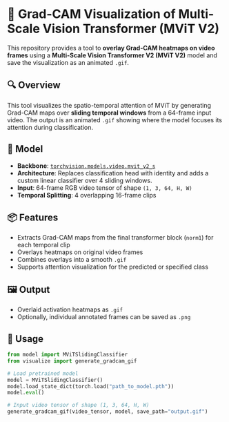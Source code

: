# 🎥 Grad-CAM Visualization of Multi-Scale Vision Transformer (MViT V2)

This repository provides a tool to **overlay Grad-CAM heatmaps on video frames** using a **Multi-Scale Vision Transformer V2 (MViT V2)** model and save the visualization as an animated `.gif`.

## 🔍 Overview

This tool visualizes the spatio-temporal attention of MViT by generating Grad-CAM maps over **sliding temporal windows** from a 64-frame input video. The output is an animated `.gif` showing where the model focuses its attention during classification.

## 🧠 Model

- **Backbone**: [`torchvision.models.video.mvit_v2_s`](https://pytorch.org/vision/stable/models/generated/torchvision.models.video.mvit_v2_s.html)
- **Architecture**: Replaces classification head with identity and adds a custom linear classifier over 4 sliding windows.
- **Input**: 64-frame RGB video tensor of shape `(1, 3, 64, H, W)`
- **Temporal Splitting**: 4 overlapping 16-frame clips

## 📦 Features

- Extracts Grad-CAM maps from the final transformer block (`norm1`) for each temporal clip
- Overlays heatmaps on original video frames
- Combines overlays into a smooth `.gif`
- Supports attention visualization for the predicted or specified class

## 🖼️ Output

- Overlaid activation heatmaps as `.gif`
- Optionally, individual annotated frames can be saved as `.png`

## 🚀 Usage

```python
from model import MViTSlidingClassifier
from visualize import generate_gradcam_gif

# Load pretrained model
model = MViTSlidingClassifier()
model.load_state_dict(torch.load("path_to_model.pth"))
model.eval()

# Input video tensor of shape (1, 3, 64, H, W)
generate_gradcam_gif(video_tensor, model, save_path="output.gif")
